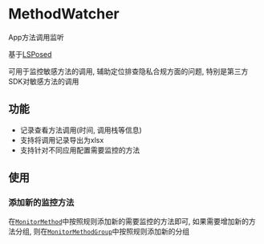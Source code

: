 # MethodWatcher

App方法调用监听

基于[LSPosed](https://github.com/LSPosed/LSPosed)

可用于监控敏感方法的调用, 辅助定位排查隐私合规方面的问题, 特别是第三方SDK对敏感方法的调用

## 功能

- 记录查看方法调用(时间, 调用栈等信息)
- 支持将调用记录导出为xlsx
- 支持针对不同应用配置需要监控的方法

## 使用

### 添加新的监控方法

在[`MonitorMethod`](app/src/main/java/cn/zz/xposed/methodwatcher/data/MonitorMethod.kt)中按照规则添加新的需要监控的方法即可, 如果需要增加新的方法分组, 则在[`MonitorMethodGroup`](app/src/main/java/cn/zz/xposed/methodwatcher/data/MonitorMethodGroup.kt)中按照规则添加新的分组
